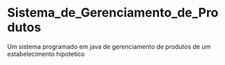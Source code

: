 # Sistema_de_Gerenciamento_de_Produtos
Um sistema programado em java de gerenciamento de produtos de um estabelecimento hipotetico
